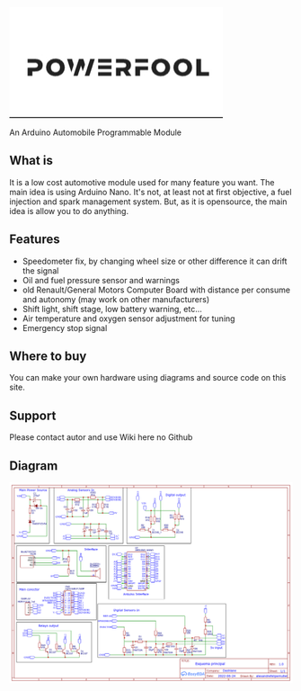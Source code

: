 ![](https://raw.githubusercontent.com/alexandrefelipemuller/powerfool/main/assets/Powerfool.jpg)


An Arduino Automobile Programmable Module

What is
---------------
It is a low cost automotive module used for many feature you want. The main idea is using Arduino Nano. It's not, at least not at first objective, a fuel injection and  spark management system. But, as it is opensource, the main idea is allow you to do anything.

Features
---------------
* Speedometer fix, by changing wheel size or other difference it can drift the signal
* Oil and fuel pressure sensor and warnings
* old Renault/General Motors Computer Board with distance per consume and autonomy (may work on other manufacturers)
* Shift light, shift stage, low battery warning, etc...
* Air temperature and oxygen sensor adjustment for tuning
* Emergency stop signal

Where to buy
---------------
You can make your own hardware using diagrams and source code on this site.

Support
---------------
Please contact autor and use Wiki here no Github

Diagram
---------------
![](https://github.com/alexandrefelipemuller/powerfool/blob/main/diagrams/Schematic_Modulo%20AutoDuino_2023-01-04.png?raw=true)


